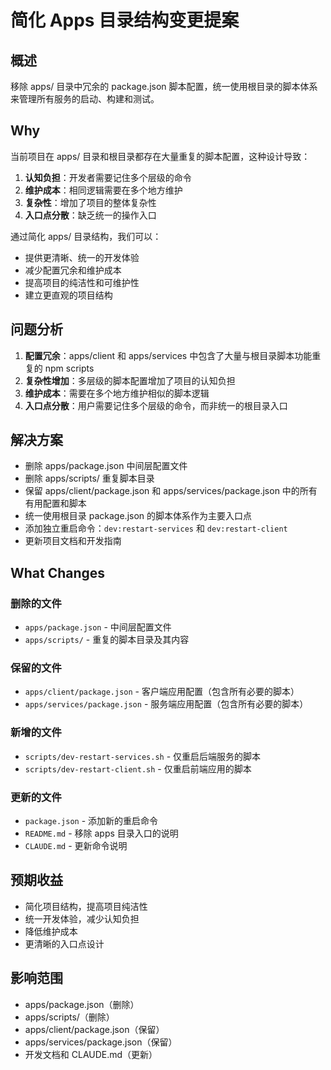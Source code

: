 # 简化 Apps 目录结构变更提案

## 概述

移除 apps/ 目录中冗余的 package.json 脚本配置，统一使用根目录的脚本体系来管理所有服务的启动、构建和测试。

## Why

当前项目在 apps/ 目录和根目录都存在大量重复的脚本配置，这种设计导致：

1. **认知负担**：开发者需要记住多个层级的命令
2. **维护成本**：相同逻辑需要在多个地方维护
3. **复杂性**：增加了项目的整体复杂性
4. **入口点分散**：缺乏统一的操作入口

通过简化 apps/ 目录结构，我们可以：

- 提供更清晰、统一的开发体验
- 减少配置冗余和维护成本
- 提高项目的纯洁性和可维护性
- 建立更直观的项目结构

## 问题分析

1. **配置冗余**：apps/client 和 apps/services 中包含了大量与根目录脚本功能重复的 npm scripts
2. **复杂性增加**：多层级的脚本配置增加了项目的认知负担
3. **维护成本**：需要在多个地方维护相似的脚本逻辑
4. **入口点分散**：用户需要记住多个层级的命令，而非统一的根目录入口

## 解决方案

- 删除 apps/package.json 中间层配置文件
- 删除 apps/scripts/ 重复脚本目录
- 保留 apps/client/package.json 和 apps/services/package.json 中的所有有用配置和脚本
- 统一使用根目录 package.json 的脚本体系作为主要入口点
- 添加独立重启命令：`dev:restart-services` 和 `dev:restart-client`
- 更新项目文档和开发指南

## What Changes

### 删除的文件

- `apps/package.json` - 中间层配置文件
- `apps/scripts/` - 重复的脚本目录及其内容

### 保留的文件

- `apps/client/package.json` - 客户端应用配置（包含所有必要的脚本）
- `apps/services/package.json` - 服务端应用配置（包含所有必要的脚本）

### 新增的文件

- `scripts/dev-restart-services.sh` - 仅重启后端服务的脚本
- `scripts/dev-restart-client.sh` - 仅重启前端应用的脚本

### 更新的文件

- `package.json` - 添加新的重启命令
- `README.md` - 移除 apps 目录入口的说明
- `CLAUDE.md` - 更新命令说明

## 预期收益

- 简化项目结构，提高项目纯洁性
- 统一开发体验，减少认知负担
- 降低维护成本
- 更清晰的入口点设计

## 影响范围

- apps/package.json（删除）
- apps/scripts/（删除）
- apps/client/package.json（保留）
- apps/services/package.json（保留）
- 开发文档和 CLAUDE.md（更新）
